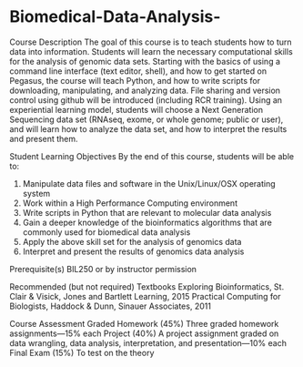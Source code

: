 # Biomedical-Data-Analysis-

Course Description
The goal of this course is to teach students how to turn data into information. Students will learn the necessary computational skills for the analysis of genomic data sets. Starting with the basics of using a command line interface (text editor, shell), and how to get started on Pegasus, the course will teach Python, and how to write scripts for downloading, manipulating, and analyzing data. File sharing and version control using github will be introduced (including RCR training). Using an experiential learning model, students will choose a Next Generation Sequencing data set (RNAseq, exome, or whole genome; public or user), and will learn how to analyze the data set, and how to interpret the results and present them.

 

Student Learning Objectives
By the end of this course, students will be able to:
1. Manipulate data files and software in the Unix/Linux/OSX operating system
2. Work within a High Performance Computing environment
3. Write scripts in Python that are relevant to molecular data analysis
4. Gain a deeper knowledge of the bioinformatics algorithms that are commonly used for biomedical data analysis
5. Apply the above skill set for the analysis of genomics data
6. Interpret and present the results of genomics data analysis

 

Prerequisite(s)
BIL250 or by instructor permission
 

Recommended (but not required) Textbooks
Exploring Bioinformatics, St. Clair & Visick, Jones and Bartlett Learning, 2015
Practical Computing for Biologists, Haddock & Dunn, Sinauer Associates, 2011
 

Course Assessment
Graded Homework (45%) Three graded homework assignments—15% each
Project (40%)  A project assignment graded on data wrangling, data analysis, interpretation, and presentation—10% each
Final Exam (15%)  To test on the theory
